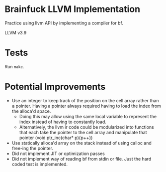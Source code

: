 # Brainfuck LLVM Implementation
Practice using llvm API by implementing a compiler for bf.

LLVM v3.9

# Tests
Run `make`.

# Potential Improvements
- Use an integer to keep track of the position on the cell array rather than a pointer. Having a pointer always required having to load the index from the alloca'd space.
  - Doing this may allow using the same local variable to represent the index instead of having to constantly load.
  - Alternatively, the llvm ir code could be modularized into functions that each take the pointer to the cell array and manipulate that pointer (void ptr_inc(char* p){p++})
- Use statically alloca'd array on the stack instead of using calloc and free-ing the pointer.
- Did not implement JIT or optimization passes
- Did not implement way of reading bf from stdin or file. Just the hard coded test is implemented.
